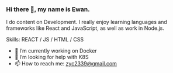 ### Hi there 👋, my name is Ewan.

 I do content on Development. I really enjoy learning languages and frameworks like React and JavaScript, as well as work in Node.js.

Skills: REACT / JS / HTML / CSS

- 🔭 I’m currently working on Docker 
- 🤔 I’m looking for help with K8S 
- 📫 How to reach me: zyc2339@gmail.com 

<!--
**zyc2339/zyc2339** is a ✨ _special_ ✨ repository because its `README.md` (this file) appears on your GitHub profile.

Here are some ideas to get you started:

- 🔭 I’m currently working on ...
- 🌱 I’m currently learning ...
- 👯 I’m looking to collaborate on ...
- 🤔 I’m looking for help with ...
- 💬 Ask me about ...
- 📫 How to reach me: ...
- 😄 Pronouns: ...
- ⚡ Fun fact: ...
-->

